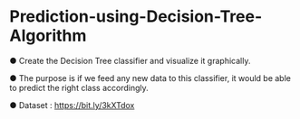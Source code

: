 # Prediction-using-Decision-Tree-Algorithm

● Create the Decision Tree classifier and visualize it graphically.

● The purpose is if we feed any new data to this classifier, it would be able to predict the right class accordingly. 

● Dataset : https://bit.ly/3kXTdox 
